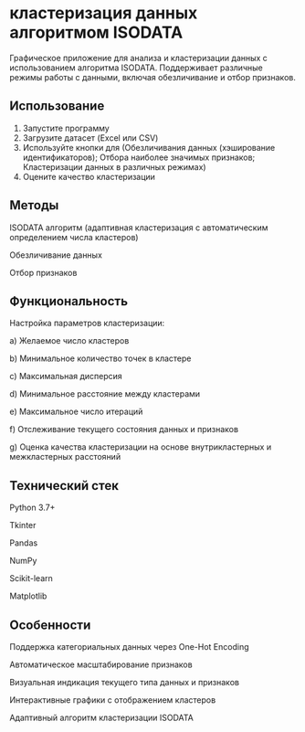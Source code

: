 # кластеризация данных алгоритмом ISODATA
Графическое приложение для анализа и кластеризации данных с использованием алгоритма ISODATA. Поддерживает различные режимы работы с данными, включая обезличивание и отбор признаков.

## Использование
1) Запустите программу
2) Загрузите датасет (Excel или CSV)
3) Используйте кнопки для (Обезличивания данных (хэширование идентификаторов); Отбора наиболее значимых признаков; Кластеризации данных в различных режимах)
5) Оцените качество кластеризации

## Методы
ISODATA алгоритм (адаптивная кластеризация с автоматическим определением числа кластеров)

Обезличивание данных 

Отбор признаков 

## Функциональность
Настройка параметров кластеризации:

  a) Желаемое число кластеров
  
  b) Минимальное количество точек в кластере

  c) Максимальная дисперсия

  d) Минимальное расстояние между кластерами

  e) Максимальное число итераций

  f) Отслеживание текущего состояния данных и признаков

  g) Оценка качества кластеризации на основе внутрикластерных и межкластерных расстояний

## Технический стек
Python 3.7+

Tkinter

Pandas

NumPy

Scikit-learn

Matplotlib

## Особенности
Поддержка категориальных данных через One-Hot Encoding

Автоматическое масштабирование признаков

Визуальная индикация текущего типа данных и признаков

Интерактивные графики с отображением кластеров

Адаптивный алгоритм кластеризации ISODATA
